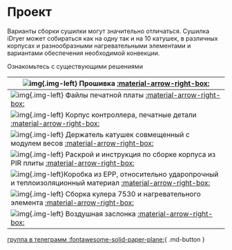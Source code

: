 # Проект

Варианты сборки сушилки могут значительно отличаться. Сушилка iDryer может собираться как на одну так и на 10 катушек, в различных корпусах и разнообразными нагревательными элементами и вариантами обеспечения необходимой конвекции.

Ознакомьтесь с существующими решениями  

| ![img](https://raw.githubusercontent.com/pavluchenkor/iDryerProject/main/img/logoWeb1.png){.img-left} Прошивка [:material-arrow-right-box:](/iDryerV2/Firmware/iDryerController/)|
|-|                                                                                                                   
| ![img](https://raw.githubusercontent.com/pavluchenkor/iDryerProject/main/iDryer%20v2/Hardware/PCB/img/photo_2023-09-15_15-45-55-web.jpeg){.img-left} Файлы печатной платы  [:material-arrow-right-box:](/iDryerV2/Hardware/iDryerProject/iDryer%20v2/Hardware/PCB/)                                                 |
| ![img](https://raw.githubusercontent.com/pavluchenkor/iDryerProject/main/iDryer%20v2/Hardware/PCB%20Case/img/Assembly_ebox.jpg){.img-left} Корпус контроллера, печатные детали [:material-arrow-right-box:](/iDryerV2/Hardware/iDryerProject/iDryer%20v2/Hardware/PCB%20Case/)                                              |
| ![img](https://raw.githubusercontent.com/pavluchenkor/iDryerProject/main/iDryer%20v2/Hardware/Scale%20module/img/IMG_8882-web.jpeg){.img-left} Держатель катушек совмещенный с модулем весов [:material-arrow-right-box:](/iDryerV2/Hardware/iDryerProject/iDryer%20v2/Hardware/Scale%20module/)                               |
| ![img](https://raw.githubusercontent.com/pavluchenkor/iDryerProject/main/iDryer%20v2/Hardware/PIR%20Box/img/IMG_8848-web.jpeg){.img-left} Раскрой и инструкция по сборке корпуса из PIR плиты [:material-arrow-right-box:](/iDryerV2/Hardware/iDryerProject/iDryer%20v2/Hardware/PCB%20Case/)                                |
| ![img](https://raw.githubusercontent.com/pavluchenkor/iDryerProject/main/iDryer%20v2/Hardware/alternative%20case/img/alternativeCase1.png){.img-left}Коробка из EPP, относительно ударопрочный и теплоизоляционный материал [:material-arrow-right-box:](/iDryerV2/Hardware/iDryerProject/iDryer%20v2/Hardware/Scale%20module/)   |
| ![img](https://raw.githubusercontent.com/pavluchenkor/iDryerProject/main/iDryer%20v2/Hardware/Heater/7530-7525/img/photo_2023-09-15_15-37-05.jpg){.img-left} Сборка кулера 7530 и нагревательного элемента [:material-arrow-right-box:](/iDryerV2/Hardware/iDryerProject/iDryer%20v2/Hardware/Heater/7530-7525/)                 |
| ![img](https://raw.githubusercontent.com/pavluchenkor/iDryerProject/main/iDryer%20v2/Hardware/air%20damper/img/camphoto_959030623-web.jpeg){.img-left} Воздушная заслонка [:material-arrow-right-box:](/iDryerV2/Hardware/iDryerProject/iDryer%20v2/Hardware/air%20damper/)                                               |

[группа в телеграмм :fontawesome-solid-paper-plane:](https://t.me/iDryer){ .md-button }

